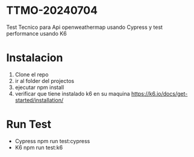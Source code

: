 # TTMO-20240704
Test Tecnico para Api openweathermap usando Cypress y test performance usando K6 

# Instalacion
1. Clone el repo
2. ir al folder del projectos
3. ejecutar npm install
4. verificar que tiene instalado k6 en su maquina https://k6.io/docs/get-started/installation/ 

# Run Test
- Cypress
    npm run test:cypress
- K6
    npm run test:k6